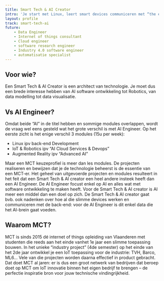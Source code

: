 ```yaml
---
title: Smart Tech & AI Creator
intro: 'Je start met Linux, leert smart devices communiceren met “the edge” of “the cloud” en verdiept je in Big Data en AI. Je wil immers begrijpen hoe een compleet Internet of Things project werkt van sensor t.e.m. AI back-end. Je ontwikkelt een Augmented Reality interface omdat dit voor veel internet of things applicaties dé manier is om informatie dicht bij de gebruikers van de IoT applicatie te brengen.  De Smart Tech & AI Creator is ons profiel dat technologisch het diepst duikt in de internet-of-things-wereld.'
layout: profile
track: smart-tech-ai
future:
    - Data Engineer
    - Internet of things consultant
    - Cloud engineer
    - software research engineer
    - Industry 4.0 software engineer
    - automatisatie specialist
---
```


## Voor wie?
Een Smart Tech & AI Creator is een architect van technologie. Je moet dus een brede interesse hebben van AI software ontwikkeling tot Robotics, van data modelling tot data visualisatie. 

## Vs AI Engineer?
Omdat beide “AI” in de titel hebben en sommige modules overlappen, wordt de vraag wel eens gesteld wat het grote verschil is met AI Engineer. Op het eerste zicht is het enige verschil 3 modules (15u per week):

- Linux ipv back-end Development
- IoT & Robotics ipv “AI Cloud Services & Devops”
- Augmented Reality ipv “Advanced AI”

Maar een MCT keuzeprofiel is meer dan les modules. De projecten realiseren en bewijzen dat je de technologie beheerst is de essentie van een MCT-er. Het geheel van uitgevoerde projecten en modules resulteert in het feit dat een Smart Tech & AI creator een heel andere insteek heeft dan een AI Engineer. 
De AI Engineer focust enkel op AI en alles wat met software ontwikkeling te maken heeft. 
Voor de Smart Tech & AI creator is AI meer een middel dan een doel op zich. De Smart Tech & AI creator gaat bvb. ook nadenken over hoe al die slimme devices werken en communiceren met de back-end: voor de AI Engineer is dit enkel data die het AI-brein gaat voeden.

## Waarom MCT?
MCT is sinds 2015 dé internet of things opleiding van Vlaanderen met studenten die reeds aan het einde vanhet 1e jaar een slimme toepassing bouwen. In het unieke “industry project” (4de semester) op het einde van het 2de jaar ontwikkel je een IoT toepassing voor de industrie: TVH, Barco, ML6… Vele van die projecten worden daarna effectief in product gebracht. Dat doet MCT al jaren: er is dus een groot netwerk van bedrijven dat beroep doet op MCT om IoT innovatie binnen het eigen bedrijf te brengen – de perfectie inspiratie bron voor jouw technische vindingrijkheid.  
